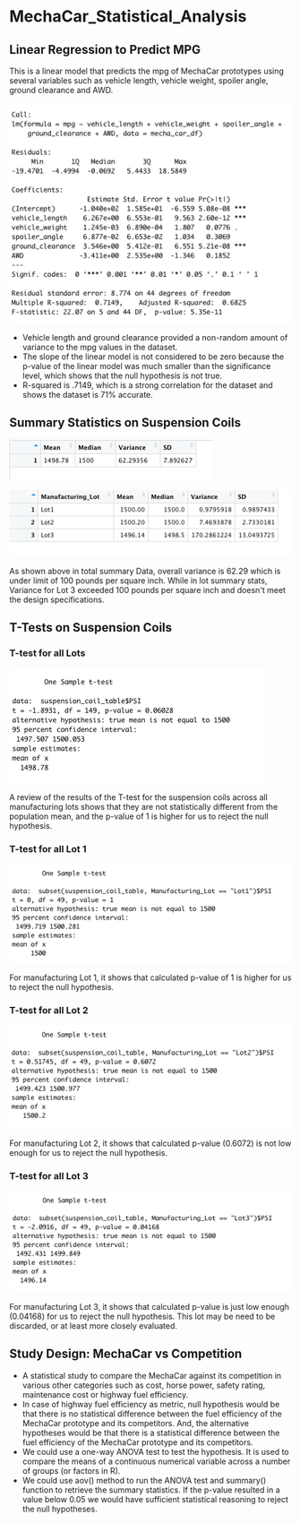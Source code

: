 # MechaCar_Statistical_Analysis

## Linear Regression to Predict MPG

This is a linear model that predicts the mpg of MechaCar prototypes using several variables such as vehicle length, vehicle weight, spoiler angle, ground clearance and AWD.

![Linear Regression](./Resources/Screenshot%202022-09-26%20at%204.13.38%20PM.png)

- Vehicle length and ground clearance provided a non-random amount of variance to the mpg values in the dataset.
- The slope of the linear model is not considered to be zero because the p-value of the linear model was much smaller than the significance level, which shows that the null hypothesis is not true.
- R-squared is .7149, which is a strong correlation for the dataset and shows the dataset is 71% accurate.

## Summary Statistics on Suspension Coils

![Total Summary](./Resources/total_summary.png)

![Lot Summary](./Resources/lot_summary.png)

As shown above in total summary Data, overall variance is 62.29 which is under limit of 100 pounds per square inch. While in lot summary stats, Variance for Lot 3 exceeded 100 pounds per square inch and doesn't meet the design specifications.

## T-Tests on Suspension Coils

### T-test for all Lots

![T_test](./Resources/t-test_all.png)

A review of the results of the T-test for the suspension coils across all manufacturing lots shows that they are not statistically different from the population mean, and the p-value of 1 is higher for us to reject the null hypothesis.

### T-test for all Lot 1

![T_test Lot 1](./Resources/lot_1.png)

For manufacturing Lot 1, it shows that calculated p-value of 1 is higher for us to reject the null hypothesis.

### T-test for all Lot 2

![T_test Lot 2](./Resources/lot_2.png)

For manufacturing Lot 2, it shows that calculated p-value (0.6072) is not low enough for us to reject the null hypothesis.

### T-test for all Lot 3

![T_test Lot 3](./Resources/lot_3.png)

For manufacturing Lot 3, it shows that calculated p-value is just low enough (0.04168) for us to reject the null hypothesis. This lot may be need to be discarded, or at least more closely evaluated.

## Study Design: MechaCar vs Competition

- A statistical study to compare the MechaCar against its competition in various other categories such as cost, horse power, safety rating, maintenance cost or highway fuel efficiency.
- In case of highway fuel efficiency as metric, null hypothesis would be that there is no statistical difference between the fuel efficiency of the MechaCar prototype and its competitors. And, the alternative hypotheses would be that there is a statistical difference between the fuel efficiency of the MechaCar prototype and its competitors.
- We could use a one-way ANOVA test to test the hypothesis. It is used to compare the means of a continuous numerical variable across a number of groups (or factors in R).
- We could use aov() method to run the ANOVA test and summary() function to retrieve the summary statistics. If the p-value resulted in a value below 0.05 we would have sufficient statistical reasoning to reject the null hypotheses.
